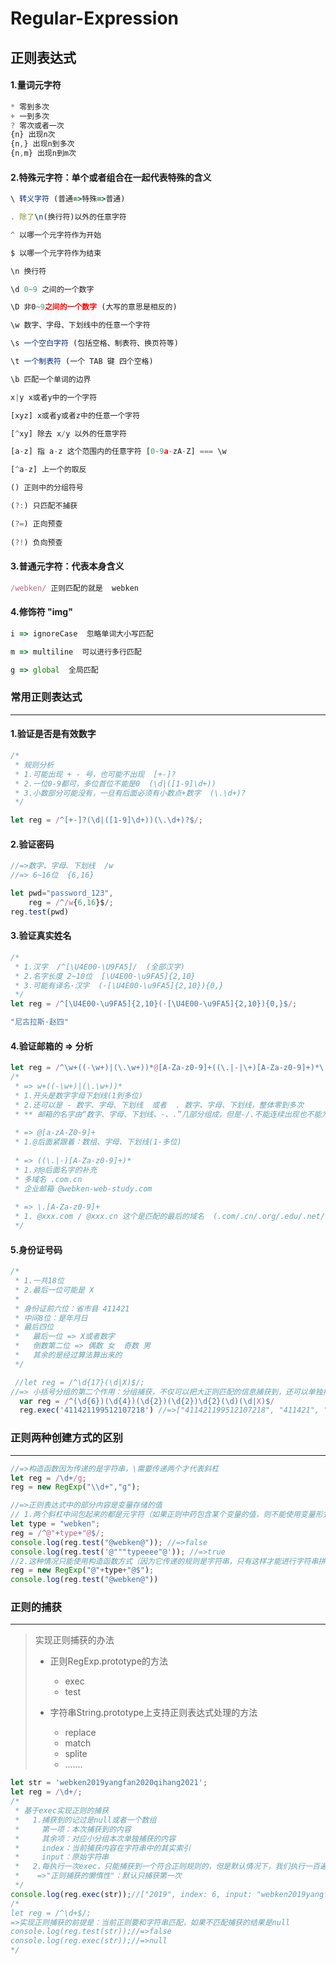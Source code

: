 

# Regular-Expression

## 正则表达式

#### 1.量词元字符

```javascript
* 零到多次
+ 一到多次
? 零次或者一次
{n} 出现n次
{n,} 出现n到多次
{n,m} 出现n到m次
```



#### 2.特殊元字符：单个或者组合在一起代表特殊的含义

```javascript
\ 转义字符 (普通=>特殊=>普通)

. 除了\n(换行符)以外的任意字符

^ 以哪一个元字符作为开始

$ 以哪一个元字符作为结束

\n 换行符

\d 0~9 之间的一个数字

\D 非0~9之间的一个数字 (大写的意思是相反的)

\w 数字、字母、下划线中的任意一个字符

\s 一个空白字符 (包括空格、制表符、换页符等)

\t 一个制表符 (一个 TAB 键 四个空格)

\b 匹配一个单词的边界

x|y x或者y中的一个字符

[xyz] x或者y或者z中的任意一个字符

[^xy] 除去 x/y 以外的任意字符

[a-z] 指 a-z 这个范围内的任意字符 [0-9a-zA-Z] === \w

[^a-z] 上一个的取反

() 正则中的分组符号

(?:) 只匹配不捕获

(?=) 正向预查
 
(?!) 负向预查

```



#### 3.普通元字符：代表本身含义

```javascript
/webken/ 正则匹配的就是  webken
```



#### 4.修饰符  "img"

```javascript
i => ignoreCase  忽略单词大小写匹配

m => multiline  可以进行多行匹配

g => global  全局匹配
```



### 常用正则表达式

------



#### 1.验证是否是有效数字

```javascript
/*
 * 规则分析
 * 1.可能出现 + - 号，也可能不出现  [+-]?
 * 2.一位0-9都可，多位首位不能是0  (\d|([1-9]\d+))
 * 3.小数部分可能没有，一旦有后面必须有小数点+数字  (\.\d+)?
 */

let reg = /^[+-]?(\d|([1-9]\d+))(\.\d+)?$/;
```

#### 2.验证密码

```javascript
//=>数字、字母、下划线  /w
//=> 6~16位  {6,16}

let pwd="password_123",
    reg = /^/w{6,16}$/;
reg.test(pwd)
```

#### 3.验证真实姓名

```javascript
/*
 * 1.汉字  /^[\U4E00-\U9FA5]/  (全部汉字)
 * 2.名字长度 2~10位  [\U4E00-\u9FA5]{2,10}
 * 3.可能有译名·汉字  (·[\U4E00-\u9FA5]{2,10}){0,}
 */
let reg = /^[\U4E00-\u9FA5]{2,10}(·[\U4E00-\u9FA5]{2,10}){0,}$/;

"尼古拉斯·赵四"

```

#### 4.验证邮箱的 => 分析

```javascript
let reg = /^\w+((-\w+)|(\.\w+))*@[A-Za-z0-9]+((\.|-|\+)[A-Za-z0-9]+)*\.[A-Za-z0-9]+$/
/*
 * => w+((-\w+)|(\.\w+))*
 * 1.开头是数字字母下划线(1到多位)
 * 2.还可以是 - 数字、字母、下划线  或者  . 数字、字母、下划线，整体零到多次
 * ** 邮箱的名字由“数字、字母、下划线、-、.”几部分组成，但是-/.不能连续出现也不能为开始
 
 * => @[a-zA-Z0-9]+
 * 1.@后面紧跟着：数组、字母、下划线(1-多位)
 
 * => ((\.|-)[A-Za-z0-9]+)*
 * 1.对@后面名字的补充
 * 多域名 .com.cn
 * 企业邮箱 @webken-web-study.com
 
 * => \.[A-Za-z0-9]+
 * 1. @xxx.com / @xxx.cn 这个是匹配的最后的域名  (.com/.cn/.org/.edu/.net/.vip...)
 */
```

#### 5.身份证号码

```javascript
/*
 * 1.一共18位
 * 2.最后一位可能是 X
 *
 * 身份证前六位：省市县 411421
 * 中间8位：是年月日
 * 最后四位
 *   最后一位 => X或者数字
 *   倒数第二位 => 偶数 女  奇数 男
 *   其余的是经过算法算出来的
 */

 //let reg = /^\d{17}(\d|X)$/;
//=> 小括号分组的第二个作用：分组捕获，不仅可以把大正则匹配的信息捕获到，还可以单独捕获到每个小分组的内容
  var reg = /^(\d{6})(\d{4})(\d{2})(\d{2})\d{2}(\d)(\d|X)$/
  reg.exec('411421199512107218') //=>["411421199512107218", "411421", "1995", "12", "10", "1", "8"]  捕获结果是数组，包含每一个小分组单独获取的内容

```

### 正则两种创建方式的区别

------



```javascript
//=>构造函数因为传递的是字符串，\需要传递两个才代表斜杠
let reg = /\d+/g;
reg = new RegExp("\\d+","g");

//=>正则表达式中的部分内容是变量存储的值
// 1.两个斜杠中间包起来的都是元字符（如果正则中药包含某个变量的值，则不能使用变量形式创建）
let type = "webken";
reg = /^@"+type+"@$/;
console.log(reg.test("@webken@")); //=>false
console.log(reg.test('@"""typeeee"@')); //=>true
//2.这种情况只能使用构造函数方式（因为它传递的规则是字符串，只有这样才能进行字符串拼接）
reg = new RegExp("@"+type+"@$");
console.log(reg.test("@webken@"))

```

### 正则的捕获

------

> 实现正则捕获的办法
>
> * 正则RegExp.prototype的方法
>   * exec
>   * test
>
> * 字符串String.prototype上支持正则表达式处理的方法
>   * replace
>   * match
>   * splite
>   * .......

```javascript
let str = 'webken2019yangfan2020qihang2021';
let reg = /\d+/;
/*
 * 基于exec实现正则的捕获
 *   1.捕获到的记过是null或者一个数组
 *     第一项：本次捕获到的内容
 *     其余项：对应小分组本次单独捕获的内容
 *     index：当前捕获内容在字符串中的其实索引
 *     input：原始字符串
 *   2.每执行一次exec，只能捕获到一个符合正则规则的，但是默认情况下，我们执行一百遍，获取的结果永远都是第一个匹配德奥的，其余的捕获不到
 *    =>"正则捕获的懒惰性"：默认只捕获第一次
 */
console.log(reg.exec(str));//["2019", index: 6, input: "webken2019yangfan2020qihang2021"]
/*
let reg = /^\d+$/;
=>实现正则捕获的前提是：当前正则要和字符串匹配，如果不匹配捕获的结果是null
console.log(reg.test(str));//=>false
console.log(reg.exec(str));//=>null
*/
```


